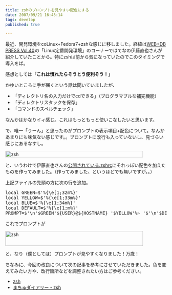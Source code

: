```yaml
---
title: zshのプロンプトを見やすい配色にする
date: 2007/09/21 16:45:14
tags: develop
published: true

---
```


<p>最近、開発環境をcoLinux+Fedora7+zshな感じに移しました。経緯は<a href="http://www.amazon.co.jp/gp/product/477413192X?ie=UTF8&tag=katsumatv-22&linkCode=as2&camp=247&creative=1211&creativeASIN=477413192X">WEB+DB PRESS Vol.40</a><img src="http://www.assoc-amazon.jp/e/ir?t=katsumatv-22&l=as2&o=9&a=477413192X" width="1" height="1" border="0" alt="" style="border:none !important; margin:0px !important;" />の「Linux定番開発環境」のコーナーではてなの伊藤直也さんが紹介していたことから。特にzshは前から気になっていたのでこのタイミングで導入をば。</p>

<p>感想としては<strong>「これは慣れたらそうとう便利そう！」</strong></p>

<p>かゆいところに手が届くという話は聞いていましたが、</p>
<ul>
<li>「ディレクトリ名の入力だけでcdできる」（プログラマブルな補完機能）</li>
<li>「ディレクトリスタックを保存」</li>
<li>「コマンドのスペルチェック」</li>
</ul>
<p>なんかはかなりイィ感じ。これはもっともっと使いこなしたいと思います。</p>

<p>で、唯一「うーん」と思ったのがプロンプトの表示項目+配色について。なんかあまりにも味気ない感じです。。プロンプトに改行も入っていないし、見づらい感じにあるなすし。</p>

<p><img alt="zsh" src="http://blog.katsuma.tv/images/070922_01-thumb.gif" width="430" height="20" /></p>

<p>と、いうわけで伊藤直也さんの<a href="http://bloghackers.net/~naoya/webdb40/files/dot.zshrc">公開されている.zshrc</a>にそれっぽい配色を加えたものを作ってみました。（作ってみました、というほどでも無いですが。。）</p>

<p>上記ファイルの先頭の方に次の行を追加。</p>

<p>
<pre>
local GREEN=$'%{\e[1;32m%}'
local YELLOW=$'%{\e[1;33m%}'
local BLUE=$'%{\e[1;34m%}'
local DEFAULT=$'%{\e[1;m%}'
PROMPT=$'\n'$GREEN'${USER}@${HOSTNAME} '$YELLOW'%~ '$'\n'$DEFAULT'%(!.#.$) '
</pre>
</p>

<p>これでプロンプトが</p>

<p>
<img alt="zsh" src="http://blog.katsuma.tv/images/070922_02.gif" width="430" height="46" />
</p>

<p>と、なり（僕としては）プロンプトが見やすくなりました！万歳！</p>

<p>ちなみに、今回の改良について次の記事を参考にさせていただきました。色を変えてみたい方や、改行箇所などを調整されたい方はご参考ください。</p>

<p><ul>
<li><a href="http://www.machu.jp/b/zsh.html">zsh</a></li>
<li><a href="http://www.machu.jp/diary/20040329.html">まちゅダイアリー - zsh</a></li>
</ul></p>
